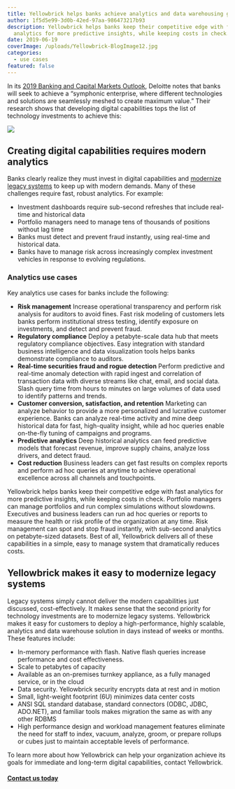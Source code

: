 ```yaml
---
title: Yellowbrick helps banks achieve analytics and data warehousing goals
author: 1f5d5e99-3d0b-42ed-97aa-986473217b93
description: Yellowbrick helps banks keep their competitive edge with fast
  analytics for more predictive insights, while keeping costs in check.
date: 2019-06-19
coverImage: /uploads/Yellowbrick-BlogImage12.jpg
categories:
  - use cases
featured: false
---
```

In its [2019 Banking and Capital Markets Outlook](https://www2.deloitte.com/content/dam/Deloitte/us/Documents/financial-services/us-fsi-dcfs-2019-banking-cap-markets-outlook.pdf), Deloitte notes that banks will seek to achieve a “symphonic enterprise, where different technologies and solutions are seamlessly meshed to create maximum value.” Their research shows that developing digital capabilities tops the list of technology investments to achieve this:

![](/uploads/blog-deloitte.jpg)

## Creating digital capabilities requires modern analytics

Banks clearly realize they must invest in digital capabilities and [modernize legacy systems](#modernize) to keep up with modern demands. Many of these challenges require fast, robust analytics. For example:

* Investment dashboards require sub-second refreshes that include real-time and historical data
* Portfolio managers need to manage tens of thousands of positions without lag time
* Banks must detect and prevent fraud instantly, using real-time and historical data.
* Banks have to manage risk across increasingly complex investment vehicles in response to evolving regulations.

### Analytics use cases

Key analytics use cases for banks include the following:

* **Risk management** Increase operational transparency and perform risk analysis for auditors to avoid fines. Fast risk modeling of customers lets banks perform institutional stress testing, identify exposure on investments, and detect and prevent fraud.​
* **Regulatory compliance** Deploy a petabyte-scale data hub that meets regulatory compliance objectives. Easy integration with standard business intelligence and data visualization tools helps banks demonstrate compliance to auditors.
* **Real-time securities fraud and rogue detection** Perform predictive and real-time anomaly detection with rapid ingest and correlation of transaction data with diverse streams like chat, email, and social data. Slash query time from hours to minutes on large volumes of data used to identify patterns and trends.
* **Customer conversion, satisfaction, and retention** Marketing can analyze behavior to provide a more personalized and lucrative customer experience. Banks can analyze real-time activity and mine deep historical data for fast, high-quality insight, while ad hoc queries enable on-the-fly tuning of campaigns and programs. ​
* **Predictive analytics** Deep historical analytics can feed predictive models that forecast revenue, improve supply chains, analyze loss drivers, and detect fraud. ​
* **Cost reduction** Business leaders can get fast results on complex reports and perform ad hoc queries at anytime to achieve operational excellence across all channels and touchpoints.

Yellowbrick helps banks keep their competitive edge with fast analytics for more predictive insights, while keeping costs in check. Portfolio managers can manage portfolios and run complex simulations without slowdowns. Executives and business leaders can run ad hoc queries or reports to measure the health or risk profile of the organization at any time. Risk management can spot and stop fraud instantly, with sub-second analytics on petabyte-sized datasets. Best of all, Yellowbrick delivers all of these capabilities in a simple, easy to manage system that dramatically reduces costs.

## Yellowbrick makes it easy to modernize legacy systems

Legacy systems simply cannot deliver the modern capabilities just discussed, cost-effectively. It makes sense that the second priority for technology investments are to modernize legacy systems. Yellowbrick makes it easy for customers to deploy a high-performance, highly scalable, analytics and data warehouse solution in days instead of weeks or months. These features include:

* In-memory performance with flash. Native flash queries increase performance and cost effectiveness.
* Scale to petabytes of capacity
* Available as an on-premises turnkey appliance, as a fully managed service, or in the cloud
* Data security. Yellowbrick security encrypts data at rest and in motion
* Small, light-weight footprint (6U) minimizes data center costs
* ANSI SQL standard database, standard connectors (ODBC, JDBC, ADO.NET), and familiar tools makes migration the same as with any other RDBMS
* High performance design and workload management features eliminate the need for staff to index, vacuum, analyze, groom, or prepare rollups or cubes just to maintain acceptable levels of performance.

To learn more about how Yellowbrick can help your organization achieve its goals for immediate and long-term digital capabilities, contact Yellowbrick.

#### [Contact us today](/contact-us)